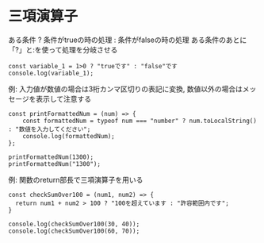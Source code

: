# 三項演算子
ある条件 ? 条件がtrueの時の処理 : 条件がfalseの時の処理
ある条件のあとに「?」と:を使って処理を分岐させる

~~~
const variable_1 = 1>0 ? "trueです" : "false"です
console.log(variable_1);
~~~

例: 入力値が数値の場合は3桁カンマ区切りの表記に変換, 数値以外の場合はメッセージを表示して注意する

~~~
const printFormattedNum = (num) => {
    const formattedNum = typeof num === "number" ? num.toLocalString() : "数値を入力してください";
    console.log(formattedNum);
};

printFormattedNum(1300);
printFormattedNum("1300");
~~~

例: 関数のreturn部長で三項演算子を用いる
~~~
const checkSumOver100 = (num1, num2) => {
  return num1 + num2 > 100 ? "100を超えています : "許容範囲内です";
}

console.log(checkSumOver100(30, 40));
console.log(checkSumOver100(60, 70));
~~~